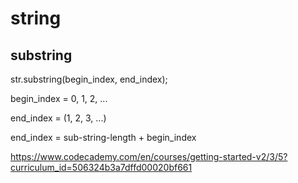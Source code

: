 # string






## substring


str.substring(begin_index, end_index);


begin_index = 0, 1, 2, ...

end_index = (1, 2, 3, ...)

end_index = sub-string-length + begin_index 




https://www.codecademy.com/en/courses/getting-started-v2/3/5?curriculum_id=506324b3a7dffd00020bf661












